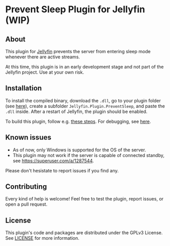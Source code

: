 # Prevent Sleep Plugin for Jellyfin (WIP)

## About

This plugin for [Jellyfin](https://jellyfin.org/) prevents the server from entering sleep mode whenever there are active streams.

At this time, this plugin is in an early development stage and not part of the Jellyfin project. Use at your own risk.

## Installation

To install the compiled binary, download the `.dll`, go to your plugin folder (see [here](https://jellyfin.org/docs/general/server/plugins/)), create a subfolder `Jellyfin.Plugin.PreventSleep`, and paste the `.dll` inside. After a restart of Jellyfin, the plugin should be enabled.

To build this plugin, follow e.g. [these steps](https://github.com/jellyfin/jellyfin-plugin-trakt/blob/master/README.md#Build). For debugging, see [here](https://github.com/jellyfin/jellyfin-plugin-template/blob/master/README.md).

## Known issues
- As of now, only Windows is supported for the OS of the server.
- This plugin may not work if the server is capable of connected standby, see https://superuser.com/a/1287544.

Please don't hesistate to report issues if you find any.

## Contributing
Every kind of help is welcome! Feel free to test the plugin, report issues, or open a pull request.

## License

This plugin's code and packages are distributed under the GPLv3 License. See [LICENSE](./LICENSE) for more information.
